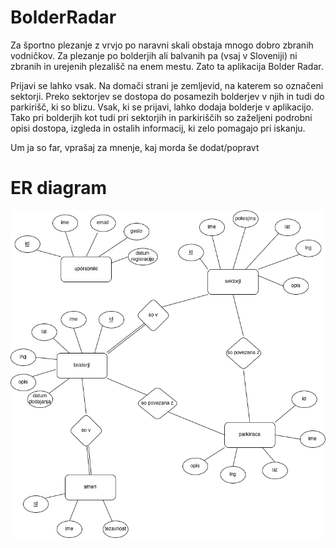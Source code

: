 # BolderRadar

Za športno plezanje z vrvjo po naravni skali obstaja mnogo dobro zbranih vodničkov. Za plezanje po bolderjih ali balvanih pa (vsaj v Sloveniji) ni zbranih in urejenih plezališč na enem mestu. Zato ta aplikacija Bolder Radar.

Prijavi se lahko vsak. Na domači strani je zemljevid, na katerem so označeni sektorji. Preko sektorjev se dostopa do posamezih bolderjev v njih in tudi do parkirišč, ki so blizu. Vsak, ki se prijavi, lahko dodaja bolderje v aplikacijo. Tako pri bolderjih kot tudi pri sektorjih in parkiriščih so zaželjeni podrobni opisi dostopa, izgleda in ostalih informacij, ki zelo pomagajo pri iskanju.

Um ja so far, vprašaj za mnenje, kaj morda še dodat/popravt


# ER diagram
![ER diagram](BolderRadar.drawio.png)